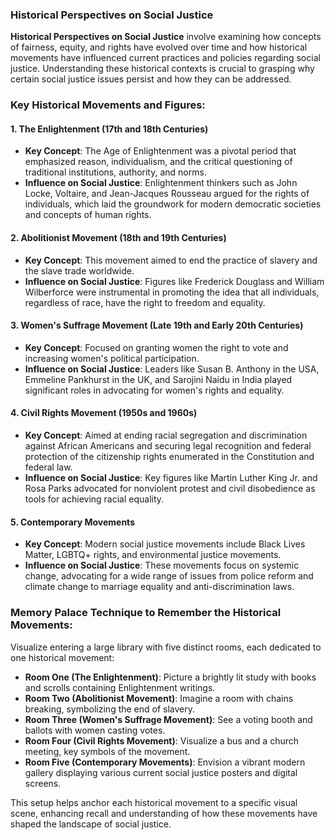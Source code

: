 ### Historical Perspectives on Social Justice

**Historical Perspectives on Social Justice** involve examining how concepts of fairness, equity, and rights have evolved over time and how historical movements have influenced current practices and policies regarding social justice. Understanding these historical contexts is crucial to grasping why certain social justice issues persist and how they can be addressed.

### Key Historical Movements and Figures:

#### **1. The Enlightenment (17th and 18th Centuries)**
- **Key Concept**: The Age of Enlightenment was a pivotal period that emphasized reason, individualism, and the critical questioning of traditional institutions, authority, and norms.
- **Influence on Social Justice**: Enlightenment thinkers such as John Locke, Voltaire, and Jean-Jacques Rousseau argued for the rights of individuals, which laid the groundwork for modern democratic societies and concepts of human rights.

#### **2. Abolitionist Movement (18th and 19th Centuries)**
- **Key Concept**: This movement aimed to end the practice of slavery and the slave trade worldwide.
- **Influence on Social Justice**: Figures like Frederick Douglass and William Wilberforce were instrumental in promoting the idea that all individuals, regardless of race, have the right to freedom and equality.

#### **3. Women's Suffrage Movement (Late 19th and Early 20th Centuries)**
- **Key Concept**: Focused on granting women the right to vote and increasing women's political participation.
- **Influence on Social Justice**: Leaders like Susan B. Anthony in the USA, Emmeline Pankhurst in the UK, and Sarojini Naidu in India played significant roles in advocating for women's rights and equality.

#### **4. Civil Rights Movement (1950s and 1960s)**
- **Key Concept**: Aimed at ending racial segregation and discrimination against African Americans and securing legal recognition and federal protection of the citizenship rights enumerated in the Constitution and federal law.
- **Influence on Social Justice**: Key figures like Martin Luther King Jr. and Rosa Parks advocated for nonviolent protest and civil disobedience as tools for achieving racial equality.

#### **5. Contemporary Movements**
- **Key Concept**: Modern social justice movements include Black Lives Matter, LGBTQ+ rights, and environmental justice movements.
- **Influence on Social Justice**: These movements focus on systemic change, advocating for a wide range of issues from police reform and climate change to marriage equality and anti-discrimination laws.

### Memory Palace Technique to Remember the Historical Movements:

Visualize entering a large library with five distinct rooms, each dedicated to one historical movement:

- **Room One (The Enlightenment)**: Picture a brightly lit study with books and scrolls containing Enlightenment writings.
- **Room Two (Abolitionist Movement)**: Imagine a room with chains breaking, symbolizing the end of slavery.
- **Room Three (Women's Suffrage Movement)**: See a voting booth and ballots with women casting votes.
- **Room Four (Civil Rights Movement)**: Visualize a bus and a church meeting, key symbols of the movement.
- **Room Five (Contemporary Movements)**: Envision a vibrant modern gallery displaying various current social justice posters and digital screens.

This setup helps anchor each historical movement to a specific visual scene, enhancing recall and understanding of how these movements have shaped the landscape of social justice.